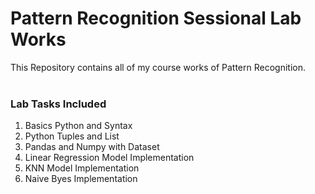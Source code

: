 # Pattern Recognition Sessional Lab Works
This Repository contains all of my course works of Pattern Recognition.
<br><br>

### Lab Tasks Included
1. Basics Python and Syntax
2. Python Tuples and List
3. Pandas and Numpy with Dataset
4. Linear Regression Model Implementation
5. KNN Model Implementation
6. Naive Byes Implementation